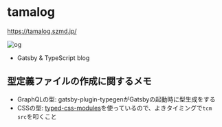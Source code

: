 # tamalog

https://tamalog.szmd.jp/

![og](https://user-images.githubusercontent.com/39970521/116722640-9e335280-aa19-11eb-858a-ced44e25ff0a.png)

- Gatsby & TypeScript blog

 ## 型定義ファイルの作成に関するメモ

 - GraphQLの型: gatsby-plugin-typegenがGatsbyの起動時に型生成をする
 - CSSの型: [typed-css-modules](https://github.com/Quramy/typed-css-modules)を使っているので、よきタイミングで`tcm src`を叩くこと
